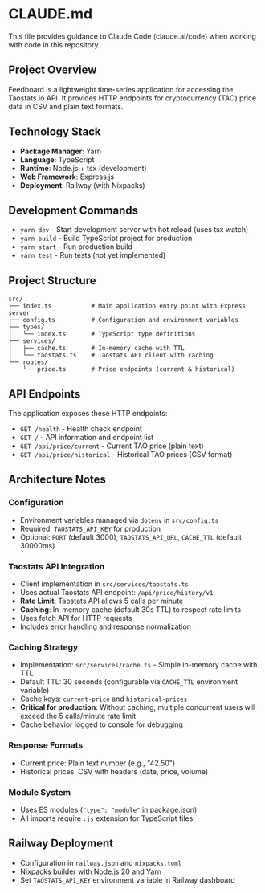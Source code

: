 # CLAUDE.md

This file provides guidance to Claude Code (claude.ai/code) when working with code in this repository.

## Project Overview

Feedboard is a lightweight time-series application for accessing the Taostats.io API. It provides HTTP endpoints for cryptocurrency (TAO) price data in CSV and plain text formats.

## Technology Stack

- **Package Manager**: Yarn
- **Language**: TypeScript
- **Runtime**: Node.js + tsx (development)
- **Web Framework**: Express.js
- **Deployment**: Railway (with Nixpacks)

## Development Commands

- `yarn dev` - Start development server with hot reload (uses tsx watch)
- `yarn build` - Build TypeScript project for production
- `yarn start` - Run production build
- `yarn test` - Run tests (not yet implemented)

## Project Structure

```
src/
├── index.ts           # Main application entry point with Express server
├── config.ts          # Configuration and environment variables
├── types/
│   └── index.ts       # TypeScript type definitions
├── services/
│   ├── cache.ts       # In-memory cache with TTL
│   └── taostats.ts    # Taostats API client with caching
└── routes/
    └── price.ts       # Price endpoints (current & historical)
```

## API Endpoints

The application exposes these HTTP endpoints:

- `GET /health` - Health check endpoint
- `GET /` - API information and endpoint list
- `GET /api/price/current` - Current TAO price (plain text)
- `GET /api/price/historical` - Historical TAO prices (CSV format)

## Architecture Notes

### Configuration
- Environment variables managed via `dotenv` in `src/config.ts`
- Required: `TAOSTATS_API_KEY` for production
- Optional: `PORT` (default 3000), `TAOSTATS_API_URL`, `CACHE_TTL` (default 30000ms)

### Taostats API Integration
- Client implementation in `src/services/taostats.ts`
- Uses actual Taostats API endpoint: `/api/price/history/v1`
- **Rate Limit**: Taostats API allows 5 calls per minute
- **Caching**: In-memory cache (default 30s TTL) to respect rate limits
- Uses fetch API for HTTP requests
- Includes error handling and response normalization

### Caching Strategy
- Implementation: `src/services/cache.ts` - Simple in-memory cache with TTL
- Default TTL: 30 seconds (configurable via `CACHE_TTL` environment variable)
- Cache keys: `current-price` and `historical-prices`
- **Critical for production**: Without caching, multiple concurrent users will exceed the 5 calls/minute rate limit
- Cache behavior logged to console for debugging

### Response Formats
- Current price: Plain text number (e.g., "42.50")
- Historical prices: CSV with headers (date, price, volume)

### Module System
- Uses ES modules (`"type": "module"` in package.json)
- All imports require `.js` extension for TypeScript files

## Railway Deployment

- Configuration in `railway.json` and `nixpacks.toml`
- Nixpacks builder with Node.js 20 and Yarn
- Set `TAOSTATS_API_KEY` environment variable in Railway dashboard
